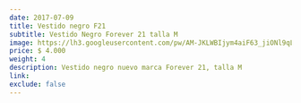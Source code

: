 ```yaml
---
date: 2017-07-09
title: Vestido negro F21
subtitle: Vestido Negro Forever 21 talla M
image: https://lh3.googleusercontent.com/pw/AM-JKLWBIjym4aiF63_jiONl9qLmVc5npFSp7KAkUjetql8lLEOAvYfnz6asyvXyVWE6JwPl3FzOaxcLlT1iy39VvvrQw21tDbq1bCCPOQYmKR-RN1N6J1J9bIrLGX0DsfQ7SfR8Xq-XHF3GDay7Ucgevaz7rg=w485-h621-no?authuser=0
price: $ 4.000
weight: 4
description: Vestido negro nuevo marca Forever 21, talla M
link: 
exclude: false
---
```

